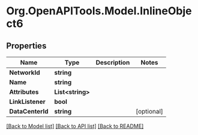 
# Org.OpenAPITools.Model.InlineObject6

## Properties

Name | Type | Description | Notes
------------ | ------------- | ------------- | -------------
**NetworkId** | **string** |  | 
**Name** | **string** |  | 
**Attributes** | **List&lt;string&gt;** |  | 
**LinkListener** | **bool** |  | 
**DataCenterId** | **string** |  | [optional] 

[[Back to Model list]](../README.md#documentation-for-models)
[[Back to API list]](../README.md#documentation-for-api-endpoints)
[[Back to README]](../README.md)

